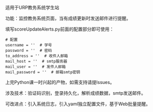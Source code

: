 适用于URP教务系统学生站

功能：监控教务系统页面，当有成绩更新时发送邮件进行提醒。

填写scoreUpdateAlerts.py前面的配置部分即可使用：

```
# 配置
username = ''  # 学号
password = ''  # 密码
to_address = ''  # 收件人邮箱
mail_host = ''  # smtp服务器
mail_user = ''  # 发件人邮箱
mail_password = ''  # 邮箱smtp密钥
```

上完Python课一时兴起的产物，如需支持请提Issues。

涉及技术：验证码识别，登录持久化，解析成绩数据，smtp发送邮件。

可改进点：引入系统日志，引入yaml独立配置文件，基于Web批量提醒。
